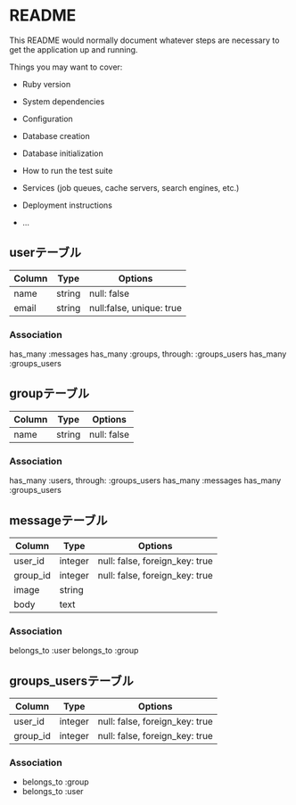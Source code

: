 # README

This README would normally document whatever steps are necessary to get the
application up and running.

Things you may want to cover:

* Ruby version

* System dependencies

* Configuration

* Database creation

* Database initialization

* How to run the test suite

* Services (job queues, cache servers, search engines, etc.)

* Deployment instructions

* ...

## userテーブル

|Column|Type|Options|
|------|----|-------|
|name|string|null: false|
|email|string|null:false, unique: true|

### Association
has_many :messages
has_many :groups, through: :groups_users
has_many :groups_users

## groupテーブル

|Column|Type|Options|
|------|----|-------|
|name|string|null: false|

### Association
has_many :users, through: :groups_users
has_many :messages
has_many :groups_users

## messageテーブル

|Column|Type|Options|
|------|----|-------|
|user_id|integer|null: false, foreign_key: true|
|group_id|integer|null: false, foreign_key: true|
|image|string| |
|body|text|

### Association
belongs_to :user
belongs_to :group

## groups_usersテーブル

|Column|Type|Options|
|------|----|-------|
|user_id|integer|null: false, foreign_key: true|
|group_id|integer|null: false, foreign_key: true|

### Association
- belongs_to :group
- belongs_to :user